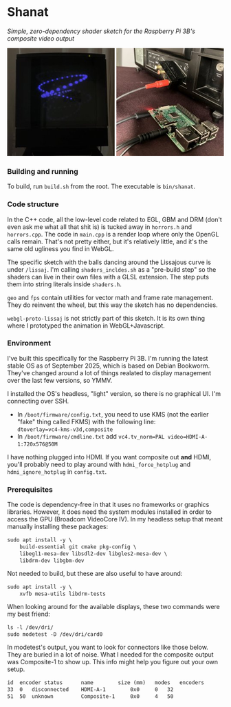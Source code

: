 # Shanat

_Simple, zero-dependency shader sketch for the Raspberry Pi 3B's composite video output_

![](photo-crt.jpg) ![](photo-back.jpg)

### Building and running

To build, run `build.sh` from the root. The executable is `bin/shanat`.

### Code structure

In the C++ code, all the low-level code related to EGL, GBM and DRM (don't even ask me what all that shit is) is tucked away in `horrors.h` and `horrors.cpp`. The code in `main.cpp` is a render loop where only the OpenGL calls remain. That's not pretty either, but it's relatively little, and it's the same old ugliness you find in WebGL.

The specific sketch with the balls dancing around the Lissajous curve is under `/lissaj`. I'm calling `shaders_incldes.sh` as a "pre-build step" so the shaders can live in their own files with a GLSL extension. The step puts them into string literals inside `shaders.h`.

`geo` and `fps` contain utilities for vector math and frame rate management. They do reinvent the wheel, but this way the sketch has no dependencies.

`webgl-proto-lissaj` is not strictly part of this sketch. It is its own thing where I prototyped the animation in WebGL+Javascript.

### Environment

I've built this specifically for the Raspberry Pi 3B. I'm running the latest stable OS as of September 2025, which is based on Debian Bookworm. They've changed around a lot of things realated to display management over the last few versions, so YMMV.

I installed the OS's headless, "light" version, so there is no graphical UI. I'm connecting over SSH.

- In `/boot/firmware/config.txt`, you need to use KMS (not the earlier "fake" thing called FKMS) with the following line:  
 `dtoverlay=vc4-kms-v3d,composite`
- In `/boot/firmware/cmdline.txt` add `vc4.tv_norm=PAL video=HDMI-A-1:720x576@50M`

I have nothing plugged into HDMI. If you want composite out **and** HDMI, you'll probably need to play around with `hdmi_force_hotplug` and `hdmi_ignore_hotplug` in `config.txt`.

### Prerequisites

The code is dependency-free in that it uses no frameworks or graphics libraries. However, it does need the system modules installed in order to access the GPU (Broadcom VideoCore IV). In my headless setup that meant manually installing these packages:

```
sudo apt install -y \
    build-essential git cmake pkg-config \
    libegl1-mesa-dev libsdl2-dev libgles2-mesa-dev \
    libdrm-dev libgbm-dev
```

Not needed to build, but these are also useful to have around:

```
sudo apt install -y \
    xvfb mesa-utils libdrm-tests
```

When looking around for the available displays, these two commands were my best friend:

```
ls -l /dev/dri/
sudo modetest -D /dev/dri/card0
```

In modetest's output, you want to look for connectors like those below. They are buried in a lot of noise. What I needed for the composite output was Composite-1 to show up. This info might help you figure out your own setup.

```
id	encoder	status		name		size (mm)	modes	encoders
33	0	disconnected	HDMI-A-1       	0x0		0	32
51	50	unknown         Composite-1    	0x0		4	50
```